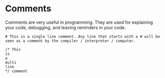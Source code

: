 # Comments
   
   Comments are very useful in programming. They are used for explaining your code, debugging, and leaving reminders in your code. 
    
    # This is a single line comment. Any line that starts with a # will be seen as a comment by the compiler / interpreter / computer. 
    
    /* This
    is
    a
    multi
    line
    */ comment
    

